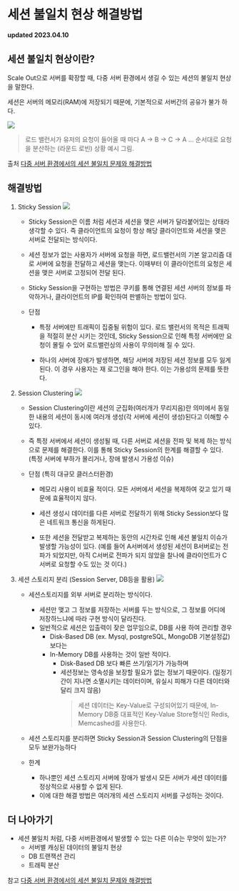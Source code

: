 # 세션 불일치 현상 해결방법

**updated 2023.04.10**

## 세션 불일치 현상이란?

Scale Out으로 서버를 확장할 때, 다중 서버 환경에서 생길 수 있는 세션의 불일치 현상을 말한다.

세션은 서버의 메모리(RAM)에 저장되기 때문에, 기본적으로 서버간의 공유가 불가 하다.

<img src="https://hudi.blog/static/6857601e14a226b6adde9eb430935f41/ca1dc/session-consistency-issue.png"/>

> 로드 밸런서가 유저의 요청이 들어올 때 마다 A → B → C → A … 순서대로 요청을 분산하는 (라운드 로빈) 상황 예시 그림.

출처 [다중 서버 환경에서의 세션 불일치 문제와 해결방법](https://hudi.blog/session-consistency-issue/)

## 해결방법

1. Sticky Session
   <img src="https://hudi.blog/static/49d599e8110f844dea2d5fe64cd172b1/ca1dc/sticky-session.png"/>

   - Sticky Session은 이름 처럼 세션과 세션을 맺은 서버가 달라붙어있는 상태라 생각할 수 있다. 즉 클라이언트의 요청이 항상 해당 클라이언트와 세션을 맺은 서버로 전달되는 방식이다.

   - 세션 정보가 없는 사용자가 서버에 요청을 하면, 로드밸런서의 기본 알고리즘 대로 서버에 요청을 전달하고 세션을 맺는다. 이때부터 이 클라이언트의 요청은 세션을 맺은 서버로 고정되어 전달 된다.

   - Sticky Session을 구현하는 방법은 쿠키를 통해 연결된 세션 서버의 정보를 파악하거나, 클라이언트의 IP를 확인하여 판별하는 방법이 있다.

   - 단점

     - 특정 서버에만 트래픽이 집중될 위험이 있다. 로드 밸런서의 목적은 트래픽을 적절히 분산 시키는 것인데, Sticky Session으로 인해 특정 서버에만 요청이 몰릴 수 있어 로드밸런싱의 사용이 무의미해 질 수 있다.

     - 하나의 서버에 장애가 발생하면, 해당 서버에 저장된 세션 정보를 모두 잃게 된다. 이 경우 사용자는 재 로그인을 해야 한다. 이는 가용성의 문제를 뜻한다.

2. Session Clustering
   <img src="https://hudi.blog/static/f94df6ab4c0ec0175d307d03d5f475f6/44038/session-clustering.png"/>

   - Session Clustering이란 세션의 군집화(여러개가 무리지음)란 의미에서 동일한 내용의 세션이 동시에 여러개 생성(각 서버에 세션이 생성)된다고 이해할 수 있다.

   - 즉 특정 서버에서 세션이 생성될 때, 다른 서버로 세션을 전파 및 복제 하는 방식으로 문제를 해결한다. 이를 통해 Sticky Session의 한계를 해결할 수 있다. (특정 서버에 부하가 몰리거나, 장애 발생시 가용성 이슈)

   - 단점 (특히 대규모 클러스터환경)

     - 메모리 사용이 비효율 적이다. 모든 서버에서 세션을 복제하여 갖고 있기 때문에 효율적이지 않다.

     - 세션 생성시 데이터를 다른 서버로 전달하기 위해 Sticky Session보다 많은 네트워크 통신을 하게된다.

     - 또한 세션을 전달받고 복제하는 동안의 시간차로 인해 세션 불일치 이슈가 발생할 가능성이 있다. (예를 들어 A서버에서 생성된 세션이 B서버로는 전파가 되었지만, 아직 C서버로 전파가 되지 않았을 찰나에 클라이언트가 C서버로 요청할 수도 있는 것 이다.)

3. 세션 스토리지 분리 (Session Server, DB등을 활용)
   <img src="https://hudi.blog/static/802d972eb644eca74848421de0b51696/9e707/session-storage.png"/>

   - 세션스토리지를 외부 서버로 분리하는 방식이다.

     - 세션만 맺고 그 정보를 저장하는 서버를 두는 방식으로, 그 정보를 어디에 저장하느냐에 따라 구현 방식이 달라진다.
     - 일반적으로 세션은 입출력이 잦은 업무임으로, DB를 사용 하여 관리할 경우
       - Disk-Based DB (ex. Mysql, postgreSQL, MongoDB 기본설정값) 보다는
       - In-Memory DB를 사용하는 것이 일반 적이다.
         - Disk-Based DB 보다 빠른 쓰기/읽기가 가능하며
         - 세션정보는 영속성을 보장할 필요가 없는 정보기 때문이다. (일정기간이 지나면 소멸시키는 데이터이며, 유실시 피해가 다른 데이터와 달리 크지 않음)
           > 세션 데이터는 Key-Value로 구성되어있기 때문에, In-Memory DB중 대표적인 Key-Value Store형식인 Redis, Memcashed를 사용한다.

   - 세션 스토리지를 분리하면 Sticky Session과 Session Clustering의 단점을 모두 보완가능하다

   - 한계
     - 하나뿐인 세션 스토리지 서버에 장애가 발생시 모든 서버가 세션 데이터를 정상적으로 사용할 수 없게 된다.
     - 이에 대한 해결 방법은 여러개의 세션 스토리지 서버를 구성하는 것이다.

## 더 나아가기

- 세션 불일치 처럼, 다중 서버환경에서 발생할 수 있는 다른 이슈는 무엇이 있는가?
  - 서버별 캐싱된 데이터의 불일치 현상
  - DB 트랜잭션 관리
  - 트래픽 분산

참고 [다중 서버 환경에서의 세션 불일치 문제와 해결방법](https://hudi.blog/session-consistency-issue/)
